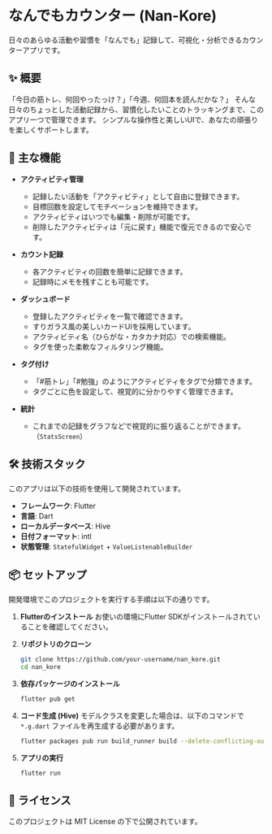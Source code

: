 # なんでもカウンター (Nan-Kore)

日々のあらゆる活動や習慣を「なんでも」記録して、可視化・分析できるカウンターアプリです。

## ✨ 概要

「今日の筋トレ、何回やったっけ？」「今週、何回本を読んだかな？」
そんな日々のちょっとした活動記録から、習慣化したいことのトラッキングまで、このアプリ一つで管理できます。
シンプルな操作性と美しいUIで、あなたの頑張りを楽しくサポートします。

## 🚀 主な機能

- **アクティビティ管理**
    - 記録したい活動を「アクティビティ」として自由に登録できます。
    - 目標回数を設定してモチベーションを維持できます。
    - アクティビティはいつでも編集・削除が可能です。
    - 削除したアクティビティは「元に戻す」機能で復元できるので安心です。

- **カウント記録**
    - 各アクティビティの回数を簡単に記録できます。
    - 記録時にメモを残すことも可能です。

- **ダッシュボード**
    - 登録したアクティビティを一覧で確認できます。
    - すりガラス風の美しいカードUIを採用しています。
    - アクティビティ名（ひらがな・カタカナ対応）での検索機能。
    - タグを使った柔軟なフィルタリング機能。

- **タグ付け**
    - 「#筋トレ」「#勉強」のようにアクティビティをタグで分類できます。
    - タグごとに色を設定して、視覚的に分かりやすく管理できます。

- **統計**
    - これまでの記録をグラフなどで視覚的に振り返ることができます。（`StatsScreen`）

## 🛠️ 技術スタック

このアプリは以下の技術を使用して開発されています。

- **フレームワーク**: Flutter
- **言語**: Dart
- **ローカルデータベース**: Hive
- **日付フォーマット**: intl
- **状態管理**: `StatefulWidget` + `ValueListenableBuilder`

## 📦 セットアップ

開発環境でこのプロジェクトを実行する手順は以下の通りです。

1.  **Flutterのインストール**
    お使いの環境にFlutter SDKがインストールされていることを確認してください。

2.  **リポジトリのクローン**
    ```bash
    git clone https://github.com/your-username/nan_kore.git
    cd nan_kore
    ```

3.  **依存パッケージのインストール**
    ```bash
    flutter pub get
    ```

4.  **コード生成 (Hive)**
    モデルクラスを変更した場合は、以下のコマンドで `*.g.dart` ファイルを再生成する必要があります。
    ```bash
    flutter packages pub run build_runner build --delete-conflicting-outputs
    ```

5.  **アプリの実行**
    ```bash
    flutter run
    ```

## 📄 ライセンス

このプロジェクトは MIT License の下で公開されています。